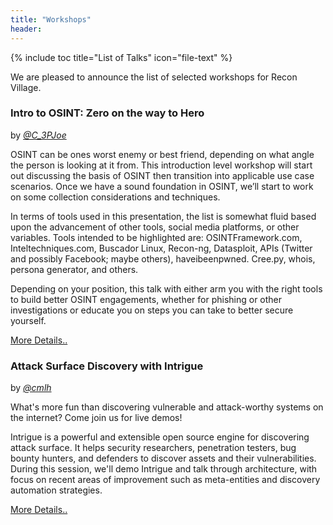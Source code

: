 ```yaml
---
title: "Workshops"
header:
---
```


{% include toc title="List of Talks" icon="file-text" %}

We are pleased to announce the list of selected workshops for Recon Village. 


### Intro to OSINT: Zero on the way to Hero
by *[@C_3PJoe](https://twitter.com/C_3PJoe)*

OSINT can be ones worst enemy or best friend, depending on what angle the person is looking at it from. This introduction level workshop will start out discussing the basis of OSINT then transition into applicable use case scenarios. Once we have a sound foundation in OSINT, we’ll start to work on some collection considerations and techniques. 

In terms of tools used in this presentation, the list is somewhat fluid based upon the advancement of other tools, social media platforms, or other variables. Tools intended to be highlighted are: OSINTFramework.com, Inteltechniques.com, Buscador Linux, Recon-ng, Datasploit, APIs (Twitter and possibly Facebook; maybe others), haveibeenpwned. Cree.py, whois, persona generator, and others.

Depending on your position, this talk with either arm you with the right tools to build better OSINT engagements, whether for phishing or other investigations or educate you on steps you can take to better secure yourself.

<div markdown="0"><a href="/intro-to-osint-workshop/" class="btn btn--success">More Details..</a></div>


### Attack Surface Discovery with Intrigue
by *[@cmlh](https://twitter.com/cmlh)*

What's more fun than discovering vulnerable and attack-worthy systems on the internet? Come join us for live demos!

Intrigue is a powerful and extensible open source engine for discovering attack surface. It helps security researchers, penetration testers, bug bounty hunters, and defenders to discover assets and their vulnerabilities. During this session, we'll demo Intrigue and talk through architecture, with focus on recent areas of improvement such as meta-entities and discovery automation strategies.

<div markdown="0"><a href="/twitter-forensics-workshop/" class="btn btn--success">More Details..</a></div>




